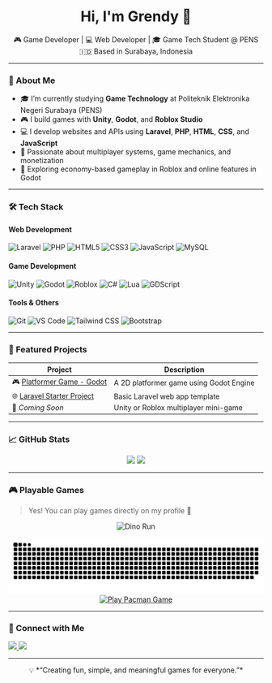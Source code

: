 <h1 align="center">Hi, I'm Grendy 👋</h1>

<p align="center">
  🎮 Game Developer | 💻 Web Developer | 🎓 Game Tech Student @ PENS<br>
  🇮🇩 Based in Surabaya, Indonesia
</p>

---

### 🧠 About Me

- 🎓 I’m currently studying **Game Technology** at Politeknik Elektronika Negeri Surabaya (PENS)
- 🎮 I build games with **Unity**, **Godot**, and **Roblox Studio**
- 💻 I develop websites and APIs using **Laravel**, **PHP**, **HTML**, **CSS**, and **JavaScript**
- 🚀 Passionate about multiplayer systems, game mechanics, and monetization
- 🔭 Exploring economy-based gameplay in Roblox and online features in Godot

---

### 🛠️ Tech Stack

#### Web Development
![Laravel](https://img.shields.io/badge/-Laravel-FF2D20?style=flat&logo=laravel)
![PHP](https://img.shields.io/badge/-PHP-777BB4?style=flat&logo=php)
![HTML5](https://img.shields.io/badge/-HTML5-E34F26?style=flat&logo=html5)
![CSS3](https://img.shields.io/badge/-CSS3-1572B6?style=flat&logo=css3)
![JavaScript](https://img.shields.io/badge/-JavaScript-F7DF1E?style=flat&logo=javascript)
![MySQL](https://img.shields.io/badge/-MySQL-4479A1?style=flat&logo=mysql)

#### Game Development
![Unity](https://img.shields.io/badge/-Unity-000?style=flat&logo=unity)
![Godot](https://img.shields.io/badge/-Godot-478CBF?style=flat&logo=godot-engine)
![Roblox](https://img.shields.io/badge/-Roblox-000000?style=flat&logo=roblox)
![C#](https://img.shields.io/badge/-C%23-239120?style=flat&logo=c-sharp)
![Lua](https://img.shields.io/badge/-Lua-000080?style=flat&logo=lua)
![GDScript](https://img.shields.io/badge/-GDScript-478CBF?style=flat)

#### Tools & Others
![Git](https://img.shields.io/badge/-Git-F05032?style=flat&logo=git)
![VS Code](https://img.shields.io/badge/-VS%20Code-007ACC?style=flat&logo=visual-studio-code)
![Tailwind CSS](https://img.shields.io/badge/-TailwindCSS-38B2AC?style=flat&logo=tailwind-css)
![Bootstrap](https://img.shields.io/badge/-Bootstrap-563D7C?style=flat&logo=bootstrap)

---

### 📌 Featured Projects

| Project | Description |
|--------|-------------|
| 🎮 [Platformer Game - Godot](https://github.com/grendyaditya/project-game-platformer-godot) | A 2D platformer game using Godot Engine |
| 🌐 [Laravel Starter Project](https://github.com/grendyaditya/my-laravel-app) | Basic Laravel web app template |
| 🤖 *Coming Soon* | Unity or Roblox multiplayer mini-game |

---

### 📈 GitHub Stats

<p align="center">
  <img src="https://github-readme-stats.vercel.app/api?username=grendyaditya&show_icons=true&theme=tokyonight" height="180" />
  <img src="https://github-readme-stats.vercel.app/api/top-langs/?username=grendyaditya&layout=compact&theme=tokyonight" height="180" />
</p>

---

### 🎮 Playable Games

> Yes! You can play games directly on my profile 🤯

<div align="center">
<p align="center">
  <img src="https://raw.githubusercontent.com/koddr/github-profile-readme-dino/main/dino.gif" alt="Dino Run" width="600"/>
</p>

<!-- Snake Game -->
<a href="https://github.com/Platane/snk" title="Play Snake Game">
  <img src="https://raw.githubusercontent.com/Platane/snk/output/github-contribution-grid-snake.svg" alt="Snake animation" />
</a>

<!-- Pacman Game -->
<a href="https://github.com/Josee9988/pacman" title="Play Pacman Game">
  <img src="https://raw.githubusercontent.com/Josee9988/pacman/main/pacman.svg" width="400" alt="Play Pacman Game" />
</a>

</div>

---

### 🤝 Connect with Me

<p align="left">
  <a href="https://linkedin.com/in/grendyaditya" target="_blank">
    <img src="https://img.shields.io/badge/-LinkedIn-0077B5?style=flat&logo=linkedin" />
  </a>
  <a href="mailto:grendy@email.com">
    <img src="https://img.shields.io/badge/-Email-D14836?style=flat&logo=gmail" />
  </a>
</p>

---

<p align="center">
  💡 *“Creating fun, simple, and meaningful games for everyone.”*
</p>
